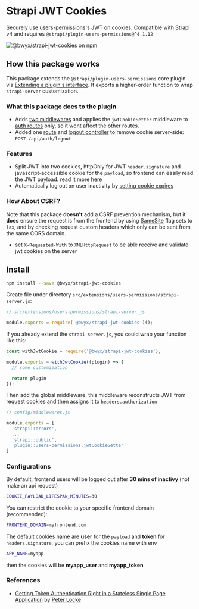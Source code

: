 # Strapi JWT Cookies

Securely use [users-permissions](https://github.com/strapi/strapi/tree/master/packages/plugins/users-permissions/)'s JWT on cookies. Compatible with Strapi v4 and requires `@strapi/plugin-users-permissions@^4.1.12`

[![@bwyx/strapi-jwt-cookies on npm](https://flat.badgen.net/npm/v/@bwyx/strapi-jwt-cookies?icon=npm)](https://www.npmjs.com/package/@bwyx/strapi-jwt-cookies)

## How this package works

This package extends the `@strapi/plugin-users-permissions` core plugin via [Extending a plugin's interface](https://docs.strapi.io/developer-docs/latest/development/plugins-extension.html#extending-a-plugin-s-interface). It exports a higher-order function to wrap `strapi-server` customization.

### What this package does to the plugin

- Adds [two middlewares](https://github.com/bwyx/strapi-jwt-cookies/blob/80414f5bcd44217f2d6af6b78c22a8c4bce87067/index.js#L37) and applies the `jwtCookieSetter` middleware to [auth routes](https://github.com/bwyx/strapi-jwt-cookies/blob/80414f5bcd44217f2d6af6b78c22a8c4bce87067/index.js#L13) only, so it wont affect the other routes.
- Added one [route](https://github.com/bwyx/strapi-jwt-cookies/blob/80414f5bcd44217f2d6af6b78c22a8c4bce87067/index.js#L49) and [logout controller](https://github.com/bwyx/strapi-jwt-cookies/blob/80414f5bcd44217f2d6af6b78c22a8c4bce87067/index.js#L43) to remove cookie server-side: `POST /api/auth/logout`

### Features

- Split JWT into two cookies, httpOnly for JWT `header.signature` and javascript-accessible cookie for the `payload`, so frontend can easily read the JWT payload. read it more [here](https://medium.com/lightrail/getting-token-authentication-right-in-a-stateless-single-page-application-57d0c6474e3)
- Automatically log out on user inactivity by [setting cookie expires](#configurations)

### How About CSRF?

Note that this package **doesn't** add a CSRF prevention mechanism, but it **does** ensure the request is from the frontend by using [SameSite](https://developer.mozilla.org/en-US/docs/Web/HTTP/Headers/Set-Cookie/SameSite) flag sets to `lax`,
and by checking request custom headers which only can be sent from the same CORS domain.

- set `X-Requested-With` to `XMLHttpRequest` to be able receive and validate jwt cookies on the server

## Install

```bash
npm install --save @bwyx/strapi-jwt-cookies
```

Create file under directory `src/extensions/users-permissions/strapi-server.js`:

```js
// src/extensions/users-permissions/strapi-server.js

module.exports = require('@bwyx/strapi-jwt-cookies')(); 

```

If you already extend the `strapi-server.js`, you could wrap your function like this:

```js
const withJwtCookie = require('@bwyx/strapi-jwt-cookies');

module.exports = withJwtCookie((plugin) => {
  // some customization

  return plugin
});

```

Then add the global middleware, this middleware reconstructs JWT from request cookies and then assigns it to `headers.authorization`

```js
// config/middlewares.js

module.exports = [
  'strapi::errors',
  ...
  'strapi::public',
  'plugin::users-permissions.jwtCookieGetter'
]
```

### Configurations

By default, frontend users will be logged out after **30 mins of inactivy** (not make an api request)

```bash
COOKIE_PAYLOAD_LIFESPAN_MINUTES=30
```

You can restrict the cookie to your specific frontend domain (recommended):

```bash
FRONTEND_DOMAIN=myfrontend.com
```

The default cookies name are **user** for the `payload` and **token** for `headers.signature`, you can prefix the cookies name with env

```bash
APP_NAME=myapp
```

then the cookies will be **myapp_user** and **myapp_token**

### References

- [Getting Token Authentication Right in a Stateless Single Page Application](https://medium.com/lightrail/getting-token-authentication-right-in-a-stateless-single-page-application-57d0c6474e3) by [Peter Locke](https://medium.com/@pdlocke)
